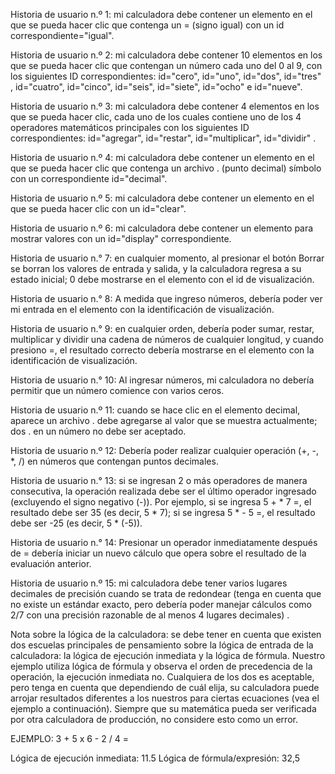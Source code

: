 Historia de usuario n.º 1: mi calculadora debe contener un elemento en el que se pueda hacer clic que contenga un = (signo igual) con un id correspondiente="igual".

Historia de usuario n.º 2: mi calculadora debe contener 10 elementos en los que se pueda hacer clic que contengan un número cada uno del 0 al 9, con los siguientes ID correspondientes: id="cero", id="uno", id="dos", id="tres" , id="cuatro", id="cinco", id="seis", id="siete", id="ocho" e id="nueve".

Historia de usuario n.º 3: mi calculadora debe contener 4 elementos en los que se pueda hacer clic, cada uno de los cuales contiene uno de los 4 operadores matemáticos principales con los siguientes ID correspondientes: id="agregar", id="restar", id="multiplicar", id="dividir" .

Historia de usuario n.º 4: mi calculadora debe contener un elemento en el que se pueda hacer clic que contenga un archivo . (punto decimal) símbolo con un correspondiente id="decimal".

Historia de usuario n.º 5: mi calculadora debe contener un elemento en el que se pueda hacer clic con un id="clear".

Historia de usuario n.º 6: mi calculadora debe contener un elemento para mostrar valores con un id="display" correspondiente.

Historia de usuario n.° 7: en cualquier momento, al presionar el botón Borrar se borran los valores de entrada y salida, y la calculadora regresa a su estado inicial; 0 debe mostrarse en el elemento con el id de visualización.

Historia de usuario n.° 8: A medida que ingreso números, debería poder ver mi entrada en el elemento con la identificación de visualización.

Historia de usuario n.° 9: en cualquier orden, debería poder sumar, restar, multiplicar y dividir una cadena de números de cualquier longitud, y cuando presiono =, el resultado correcto debería mostrarse en el elemento con la identificación de visualización.

Historia de usuario n.° 10: Al ingresar números, mi calculadora no debería permitir que un número comience con varios ceros.

Historia de usuario n.º 11: cuando se hace clic en el elemento decimal, aparece un archivo . debe agregarse al valor que se muestra actualmente; dos . en un número no debe ser aceptado.

Historia de usuario n.º 12: Debería poder realizar cualquier operación (+, -, *, /) en números que contengan puntos decimales.

Historia de usuario n.° 13: si se ingresan 2 o más operadores de manera consecutiva, la operación realizada debe ser el último operador ingresado (excluyendo el signo negativo (-)). Por ejemplo, si se ingresa 5 + * 7 =, el resultado debe ser 35 (es decir, 5 * 7); si se ingresa 5 * - 5 =, el resultado debe ser -25 (es decir, 5 * (-5)).

Historia de usuario n.° 14: Presionar un operador inmediatamente después de = debería iniciar un nuevo cálculo que opera sobre el resultado de la evaluación anterior.

Historia de usuario n.º 15: mi calculadora debe tener varios lugares decimales de precisión cuando se trata de redondear (tenga en cuenta que no existe un estándar exacto, pero debería poder manejar cálculos como 2/7 con una precisión razonable de al menos 4 lugares decimales) .

Nota sobre la lógica de la calculadora: se debe tener en cuenta que existen dos escuelas principales de pensamiento sobre la lógica de entrada de la calculadora: la lógica de ejecución inmediata y la lógica de fórmula. Nuestro ejemplo utiliza lógica de fórmula y observa el orden de precedencia de la operación, la ejecución inmediata no. Cualquiera de los dos es aceptable, pero tenga en cuenta que dependiendo de cuál elija, su calculadora puede arrojar resultados diferentes a los nuestros para ciertas ecuaciones (vea el ejemplo a continuación). Siempre que su matemática pueda ser verificada por otra calculadora de producción, no considere esto como un error.

EJEMPLO: 3 + 5 x 6 - 2 / 4 =

Lógica de ejecución inmediata: 11.5
Lógica de fórmula/expresión: 32,5